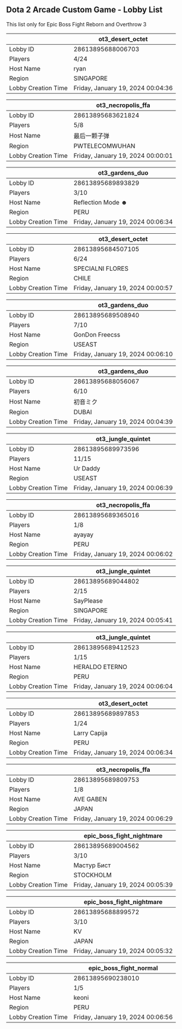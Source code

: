 ## Dota 2 Arcade Custom Game - Lobby List

This list only for Epic Boss Fight Reborn and Overthrow 3

|  | ot3_desert_octet |
| ------ | ------ |
| Lobby ID | 28613895688006703 |
| Players | 4/24 |
| Host Name | ryan |
| Region | SINGAPORE |
| Lobby Creation Time | Friday, January 19, 2024 00:04:36 |


|  | ot3_necropolis_ffa |
| ------ | ------ |
| Lobby ID | 28613895683621824 |
| Players | 5/8 |
| Host Name | 最后一颗子弹 |
| Region | PWTELECOMWUHAN |
| Lobby Creation Time | Friday, January 19, 2024 00:00:01 |


|  | ot3_gardens_duo |
| ------ | ------ |
| Lobby ID | 28613895689893829 |
| Players | 3/10 |
| Host Name | Reflection Mode ☻ |
| Region | PERU |
| Lobby Creation Time | Friday, January 19, 2024 00:06:34 |


|  | ot3_desert_octet |
| ------ | ------ |
| Lobby ID | 28613895684507105 |
| Players | 6/24 |
| Host Name | SPECIALNI FLORES |
| Region | CHILE |
| Lobby Creation Time | Friday, January 19, 2024 00:00:57 |


|  | ot3_gardens_duo |
| ------ | ------ |
| Lobby ID | 28613895689508940 |
| Players | 7/10 |
| Host Name | GonDon Freecss |
| Region | USEAST |
| Lobby Creation Time | Friday, January 19, 2024 00:06:10 |


|  | ot3_gardens_duo |
| ------ | ------ |
| Lobby ID | 28613895688056067 |
| Players | 6/10 |
| Host Name | 初音ミク |
| Region | DUBAI |
| Lobby Creation Time | Friday, January 19, 2024 00:04:39 |


|  | ot3_jungle_quintet |
| ------ | ------ |
| Lobby ID | 28613895689973596 |
| Players | 11/15 |
| Host Name | Ur Daddy |
| Region | USEAST |
| Lobby Creation Time | Friday, January 19, 2024 00:06:39 |


|  | ot3_necropolis_ffa |
| ------ | ------ |
| Lobby ID | 28613895689365016 |
| Players | 1/8 |
| Host Name | ayayay |
| Region | PERU |
| Lobby Creation Time | Friday, January 19, 2024 00:06:02 |


|  | ot3_jungle_quintet |
| ------ | ------ |
| Lobby ID | 28613895689044802 |
| Players | 2/15 |
| Host Name | SayPlease |
| Region | SINGAPORE |
| Lobby Creation Time | Friday, January 19, 2024 00:05:41 |


|  | ot3_jungle_quintet |
| ------ | ------ |
| Lobby ID | 28613895689412523 |
| Players | 1/15 |
| Host Name | HERALDO ETERNO |
| Region | PERU |
| Lobby Creation Time | Friday, January 19, 2024 00:06:04 |


|  | ot3_desert_octet |
| ------ | ------ |
| Lobby ID | 28613895689897853 |
| Players | 1/24 |
| Host Name | Larry Capija |
| Region | PERU |
| Lobby Creation Time | Friday, January 19, 2024 00:06:34 |


|  | ot3_necropolis_ffa |
| ------ | ------ |
| Lobby ID | 28613895689809753 |
| Players | 1/8 |
| Host Name | AVE GABEN |
| Region | JAPAN |
| Lobby Creation Time | Friday, January 19, 2024 00:06:29 |


|  | epic_boss_fight_nightmare |
| ------ | ------ |
| Lobby ID | 28613895689004562 |
| Players | 3/10 |
| Host Name | Мастур Бист |
| Region | STOCKHOLM |
| Lobby Creation Time | Friday, January 19, 2024 00:05:39 |


|  | epic_boss_fight_nightmare |
| ------ | ------ |
| Lobby ID | 28613895688899572 |
| Players | 3/10 |
| Host Name | KV |
| Region | JAPAN |
| Lobby Creation Time | Friday, January 19, 2024 00:05:32 |


|  | epic_boss_fight_normal |
| ------ | ------ |
| Lobby ID | 28613895690238010 |
| Players | 1/5 |
| Host Name | keoni |
| Region | PERU |
| Lobby Creation Time | Friday, January 19, 2024 00:06:56 |


